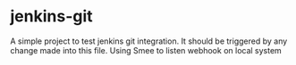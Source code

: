 # jenkins-git

A simple project to test jenkins git integration.
It should be triggered by any change made into this file. Using Smee to listen webhook on local system
